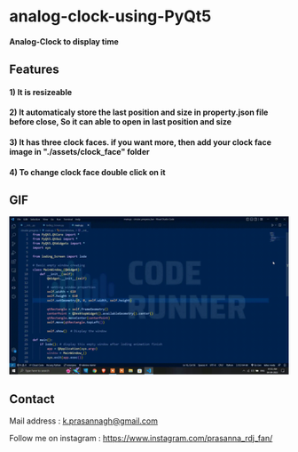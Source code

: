 # analog-clock-using-PyQt5


#### Analog-Clock to display time

## Features 

#### 1) It is resizeable
#### 2) It automaticaly store the last position and size in property.json file before close, So it can able to open in last position and size
#### 3) It has three clock faces. if you want more, then add your clock face image in "./assets/clock_face" folder
#### 4) To change clock face double click on it

## GIF

<img src="https://github.com/prasanna892/PyQt5_loading_screen/blob/main/LoadingScreen.gif" />

## Contact 

Mail address : k.prasannagh@gmail.com

Follow me on instagram : https://www.instagram.com/prasanna_rdj_fan/
